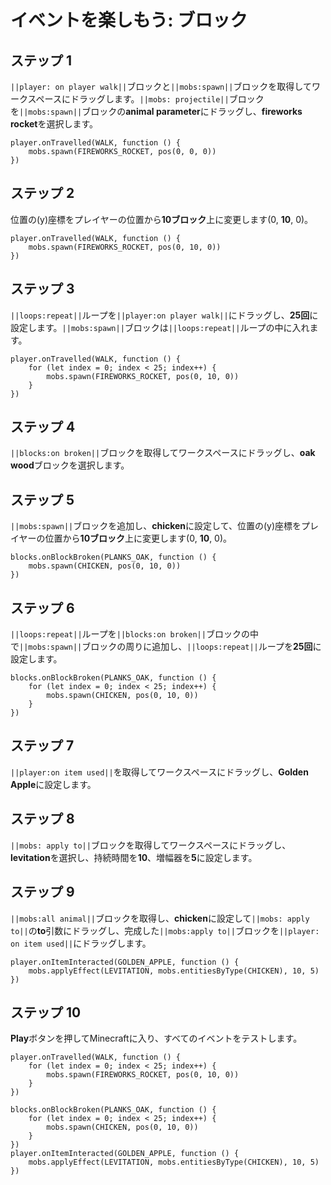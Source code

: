 # イベントを楽しもう: ブロック

## ステップ 1
``||player: on player walk||``ブロックと``||mobs:spawn||``ブロックを取得してワークスペースにドラッグします。``||mobs: projectile||``ブロックを``||mobs:spawn||``ブロックの**animal parameter**にドラッグし、**fireworks rocket**を選択します。

```blocks
player.onTravelled(WALK, function () { 
    mobs.spawn(FIREWORKS_ROCKET, pos(0, 0, 0)) 
}) 
```
## ステップ 2

位置の(y)座標をプレイヤーの位置から**10ブロック**上に変更します(0, **10**, 0)。

```blocks
player.onTravelled(WALK, function () { 
    mobs.spawn(FIREWORKS_ROCKET, pos(0, 10, 0)) 
}) 
```
## ステップ 3
``||loops:repeat||``ループを``||player:on player walk||``にドラッグし、**25回**に設定します。``||mobs:spawn||``ブロックは``||loops:repeat||``ループの中に入れます。

```blocks
player.onTravelled(WALK, function () {
    for (let index = 0; index < 25; index++) {
        mobs.spawn(FIREWORKS_ROCKET, pos(0, 10, 0))
    }
})
```

## ステップ 4
``||blocks:on broken||``ブロックを取得してワークスペースにドラッグし、**oak wood**ブロックを選択します。

## ステップ 5
``||mobs:spawn||``ブロックを追加し、**chicken**に設定して、位置の(y)座標をプレイヤーの位置から**10ブロック**上に変更します(0, **10**, 0)。

```blocks
blocks.onBlockBroken(PLANKS_OAK, function () { 
    mobs.spawn(CHICKEN, pos(0, 10, 0)) 
}) 
```

## ステップ 6
``||loops:repeat||``ループを``||blocks:on broken||``ブロックの中で``||mobs:spawn||``ブロックの周りに追加し、``||loops:repeat||``ループを**25回**に設定します。

```blocks
blocks.onBlockBroken(PLANKS_OAK, function () { 
    for (let index = 0; index < 25; index++) { 
        mobs.spawn(CHICKEN, pos(0, 10, 0)) 
    } 
}) 
```

## ステップ 7

``||player:on item used||``を取得してワークスペースにドラッグし、**Golden Apple**に設定します。

## ステップ 8

``||mobs: apply to||``ブロックを取得してワークスペースにドラッグし、**levitation**を選択し、持続時間を**10**、増幅器を**5**に設定します。

## ステップ 9

``||mobs:all animal||``ブロックを取得し、**chicken**に設定して``||mobs: apply to||``の**to**引数にドラッグし、完成した``||mobs:apply to||``ブロックを``||player: on item used||``にドラッグします。

```blocks
player.onItemInteracted(GOLDEN_APPLE, function () { 
    mobs.applyEffect(LEVITATION, mobs.entitiesByType(CHICKEN), 10, 5) 
}) 
```
## ステップ 10
**Play**ボタンを押してMinecraftに入り、すべてのイベントをテストします。


```blocks
player.onTravelled(WALK, function () { 
    for (let index = 0; index < 25; index++) { 
        mobs.spawn(FIREWORKS_ROCKET, pos(0, 10, 0)) 
    } 
}) 
 
blocks.onBlockBroken(PLANKS_OAK, function () { 
    for (let index = 0; index < 25; index++) { 
        mobs.spawn(CHICKEN, pos(0, 10, 0)) 
    } 
}) 
player.onItemInteracted(GOLDEN_APPLE, function () { 
    mobs.applyEffect(LEVITATION, mobs.entitiesByType(CHICKEN), 10, 5) 
}) 
```
